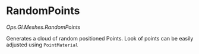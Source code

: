 # RandomPoints

*Ops.Gl.Meshes.RandomPoints*

Generates a cloud of random positioned Points.
Look of points can be easily adjusted using ```PointMaterial```